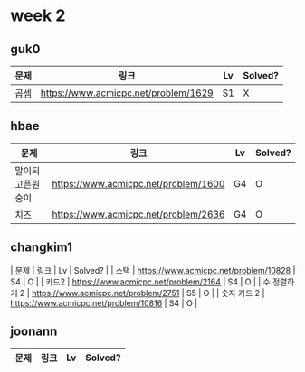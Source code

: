 # week 2

## guk0
| 문제 | 링크 | Lv  | Solved? |
| --- | --- | --- | --- |
| 곱셈 | https://www.acmicpc.net/problem/1629 | S1 | X |



## hbae 
| 문제 | 링크 | Lv  | Solved? |
| --- | --- | --- | --- |
| 말이되고픈원숭이 | https://www.acmicpc.net/problem/1600 | G4 | O |
| 치즈 | https://www.acmicpc.net/problem/2636 | G4 | O |


## changkim1
| 문제 | 링크 | Lv  | Solved? |
| 스택 | https://www.acmicpc.net/problem/10828 | S4 | O |
| 카드2 | https://www.acmicpc.net/problem/2164 | S4 | O |
| 수 정렬하기 2 | https://www.acmicpc.net/problem/2751 | S5 | O |
| 숫자 카드 2 | https://www.acmicpc.net/problem/10816 | S4 | O |


## joonann
| 문제 | 링크 | Lv  | Solved? |
| --- | --- | --- | --- |
